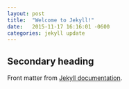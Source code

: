 ```yaml
---
layout: post
title:  "Welcome to Jekyll!"
date:   2015-11-17 16:16:01 -0600
categories: jekyll update
---
```

## Secondary heading

Front matter from [Jekyll documentation](https://jekyllrb.com/docs/posts/#a-typical-post).
